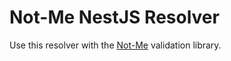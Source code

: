 # Not-Me NestJS Resolver

Use this resolver with the [Not-Me](https://github.com/Bartmr/not-me) validation library.
